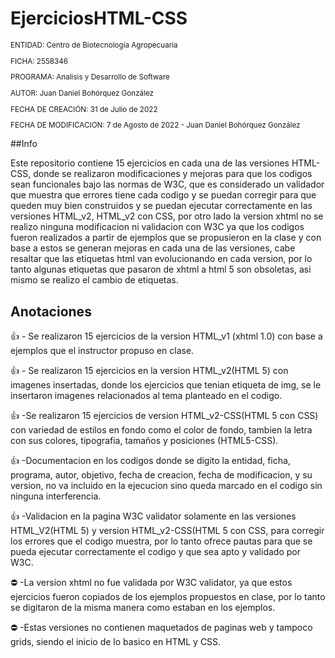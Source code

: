 # EjerciciosHTML-CSS

<sub>
  
ENTIDAD: Centro de Biotecnología Agropecuaria

FICHA: 2558346

PROGRAMA: Analisis y Desarrollo de Software

AUTOR: Juan Daniel Bohórquez González

FECHA DE CREACIÓN: 31 de Julio de 2022

FECHA DE MODIFICACION: 7 de Agosto de 2022 - Juan Daniel Bohórquez González

</sub>

##Info

Este repositorio contiene 15 ejercicios en cada una de las versiones HTML-CSS, donde se realizaron modificaciones y mejoras para que los codigos sean funcionales bajo las normas de W3C, que es considerado un validador que muestra que errores tiene cada codigo y se puedan corregir para que queden muy bien construidos y se puedan ejecutar correctamente en las versiones HTML_v2, HTML_v2 con CSS, por otro lado la version xhtml no se realizo ninguna modificacion ni validacion con W3C ya que los codigos fueron realizados a partir de ejemplos que se propusieron en la clase y con base a estos se generan mejoras en cada una de las versiones, cabe resaltar que las etiquetas html van evolucionando en cada version, por lo tanto algunas etiquetas que pasaron de xhtml a html 5 son obsoletas, asi mismo se realizo el cambio de etiquetas.

## Anotaciones
👍 - Se realizaron 15 ejercicios de la version HTML_v1 (xhtml 1.0) con base a ejemplos que el instructor propuso en clase.

👍 - Se realizaron 15 ejercicios en la version HTML_v2(HTML 5) con imagenes insertadas, donde los ejercicios que tenian etiqueta de img, se le insertaron imagenes relacionados al tema planteado en el codigo.

👍 -Se realizaron 15 ejercicios de version HTML_v2-CSS(HTML 5 con CSS) con variedad de estilos en fondo como el color de fondo, tambien la letra con sus colores, tipografia, tamaños y posiciones (HTML5-CSS).

👍 -Documentacion en los codigos donde se digito la entidad, ficha, programa, autor, objetivo, fecha de creacion, fecha de modificacion, y su version, no va incluido en la ejecucion sino queda marcado en el codigo sin ninguna interferencia.

👍 -Validacion en la pagina W3C validator solamente en las versiones HTML_V2(HTML 5) y version HTML_v2-CSS(HTML 5 con CSS, para corregir los errores que el codigo muestra, por lo tanto ofrece pautas para que se pueda ejecutar correctamente el codigo y que sea apto y validado por W3C.

:no_entry: -La version xhtml no fue validada por W3C validator, ya que estos ejercicios fueron copiados de los ejemplos propuestos en clase, por lo tanto se digitaron de la misma manera como estaban en los ejemplos.

:no_entry: -Estas versiones no contienen maquetados de paginas web y tampoco grids, siendo el inicio de lo basico en HTML y CSS.
